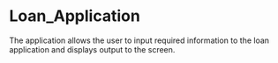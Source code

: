 # Loan_Application
The application allows the user to input required information to the loan application and displays output to the screen.
